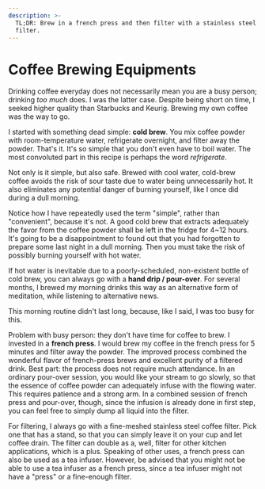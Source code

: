 ```yaml
---
description: >-
  TL;DR: Brew in a french press and then filter with a stainless steel coffee
  filter.
---
```


# Coffee Brewing Equipments

Drinking coffee everyday does not necessarily mean you are a busy person; drinking _too much_ does. I was the latter case. Despite being short on time, I seeked higher quality than Starbucks and Keurig. Brewing my own coffee was the way to go.

I started with something dead simple: **cold brew**. You mix coffee powder with room-temperature water, refrigerate overnight, and filter away the powder. That's it. It's so simple that you don't even have to boil water. The most convoluted part in this recipe is perhaps the word _refrigerate_.

Not only is it simple, but also safe. Brewed with cool water, cold-brew coffee avoids the risk of sour taste due to water being unnecessarily hot. It also eliminates any potential danger of burning yourself, like I once did during a dull morning.

Notice how I have repeatedly used the term "simple", rather than "convenient", because it's not. A good cold brew that extracts adequately the favor from the coffee powder shall be left in the fridge for 4~12 hours. It's going to be a disappointment to found out that you had forgotten to prepare some last night in a dull morning. Then you must take the risk of possibly burning yourself with hot water.

If hot water is inevitable due to a poorly-scheduled, non-existent bottle of cold brew, you can always go with a **hand drip / pour-over**. For several months, I brewed my morning drinks this way as an alternative form of meditation, while listening to alternative news. 

This morning routine didn't last long, because, like I said, I was too busy for this.

Problem with busy person: they don't have time  for coffee to brew. I invested in a **french press**. I would brew my coffee in the french press for 5 minutes and filter away the powder. The improved process combined the wonderful flavor of french-press brews and excellent purity of a filtered drink. Best part: the process does not require much attendance. In an ordinary pour-over session, you would like your stream to go slowly, so that the essence of coffee powder can adequately infuse with the flowing water. This requires patience and a strong arm. In a combined session of french press and pour-over, though, since the infusion is already done in first step, you can feel free to simply dump all liquid into the filter.

For filtering, I always go with a fine-meshed stainless steel coffee filter. Pick one that has a stand, so that you can simply leave it on your cup and let coffee drain. The filter can double as a, well, filter for other kitchen applications, which is a plus. Speaking of other uses, a french press can also be used as a tea infuser. However, be advised that you might not be able to use a tea infuser as a french press, since a tea infuser might not have a "press" or a fine-enough filter.









